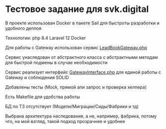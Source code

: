 <h1>Тестовое задание для svk.digital</h1>

В проекте использован Docker в пакете Sail для быстроты разработки и удобного деплоя

Технологии: 
php 8.4
Laravel 12
Docker

Для работы с Gateway использован сервис [LeadBookGateway.php](app/Services/ShowGateway/LeadBookGateway.php)

Сервис унаследован от абстрактного класса с абстрактными методам для быстрой подмены в случае необходимости

Сервис реализует интерфейс [GatewayInterface.php](app/Services/Interfaces/GatewayInterface.php) для единой работы с Gateway 
и соблюдения SOLID

Добавлены тесты (Mock, прямой апи запрос и проверка хелпера)

Есть Makefile для удобства работы

БД по ТЗ отсутствует (Модели/Миграции/Сиды/Фабрики и тд)

Выбрана архитектура наследования, а не, например, фабрика, потому что, на мой взгляд, такой подход прозрачнее и удобнее
